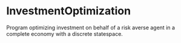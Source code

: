 # InvestmentOptimization
Program optimizing investment on behalf of a risk averse agent in a complete economy with a discrete statespace. 
